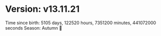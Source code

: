 # Version: v13.11.21
Time since birth: 5105 days, 122520 hours, 7351200 minutes, 441072000 seconds
Season: Autumn 🍁
